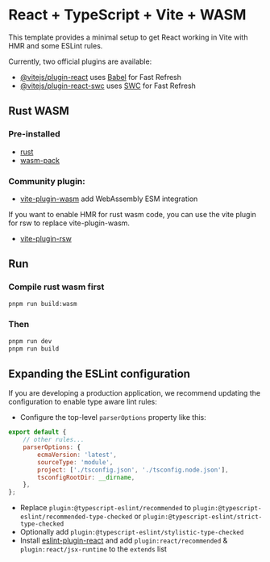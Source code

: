 # React + TypeScript + Vite + WASM

This template provides a minimal setup to get React working in Vite with HMR and some ESLint rules.

Currently, two official plugins are available:

-   [@vitejs/plugin-react](https://github.com/vitejs/vite-plugin-react/blob/main/packages/plugin-react/README.md) uses [Babel](https://babeljs.io/) for Fast Refresh
-   [@vitejs/plugin-react-swc](https://github.com/vitejs/vite-plugin-react-swc) uses [SWC](https://swc.rs/) for Fast Refresh

## Rust WASM

### Pre-installed

-   [rust](https://www.rust-lang.org/learn/get-started)
-   [wasm-pack](https://github.com/rustwasm/wasm-pack)

### Community plugin:

-   [vite-plugin-wasm](https://github.com/Menci/vite-plugin-wasm) add WebAssembly ESM integration

If you want to enable HMR for rust wasm code, you can use the vite plugin for rsw to replace vite-plugin-wasm.

-   [vite-plugin-rsw](https://github.com/rwasm/vite-plugin-rsw)

## Run

### Compile rust wasm first

```bash
pnpm run build:wasm
```

### Then

```bash
pnpm run dev
pnpm run build
```

## Expanding the ESLint configuration

If you are developing a production application, we recommend updating the configuration to enable type aware lint rules:

-   Configure the top-level `parserOptions` property like this:

```js
export default {
    // other rules...
    parserOptions: {
        ecmaVersion: 'latest',
        sourceType: 'module',
        project: ['./tsconfig.json', './tsconfig.node.json'],
        tsconfigRootDir: __dirname,
    },
};
```

-   Replace `plugin:@typescript-eslint/recommended` to `plugin:@typescript-eslint/recommended-type-checked` or `plugin:@typescript-eslint/strict-type-checked`
-   Optionally add `plugin:@typescript-eslint/stylistic-type-checked`
-   Install [eslint-plugin-react](https://github.com/jsx-eslint/eslint-plugin-react) and add `plugin:react/recommended` & `plugin:react/jsx-runtime` to the `extends` list
